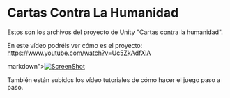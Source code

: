 # Cartas Contra La Humanidad

Estos son los archivos del proyecto de Unity "Cartas contra la humanidad".

En este vídeo podréis ver cómo es el proyecto:
https://www.youtube.com/watch?v=Uc5ZkAdfXlA

markdown">[![ScreenShot](https://raw.github.com/GabLeRoux/WebMole/master/ressources/WebMole_Youtube_Video.png)](https://www.youtube.com/watch?v=Uc5ZkAdfXlA)


También están subidos los vídeo tutoriales de cómo hacer el juego paso a paso.
